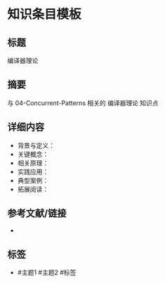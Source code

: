 # 知识条目模板

## 标题

编译器理论

## 摘要

与 04-Concurrent-Patterns 相关的 编译器理论 知识点

## 详细内容

- 背景与定义：
- 关键概念：
- 相关原理：
- 实践应用：
- 典型案例：
- 拓展阅读：

## 参考文献/链接

-

## 标签

- #主题1 #主题2 #标签
